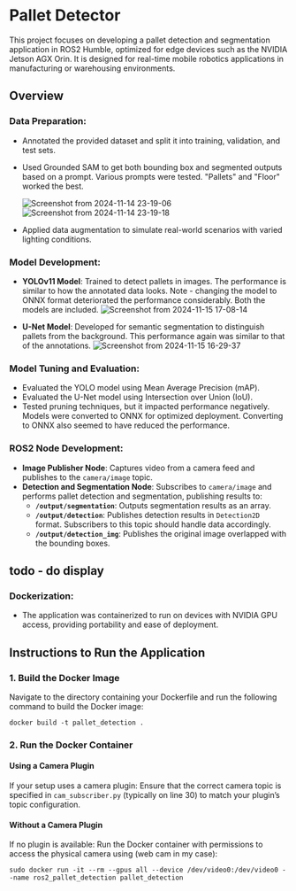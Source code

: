 # Pallet Detector

This project focuses on developing a pallet detection and segmentation application in ROS2 Humble, optimized for edge devices such as the NVIDIA Jetson AGX Orin. It is designed for real-time mobile robotics applications in manufacturing or warehousing environments.

## Overview

### Data Preparation:
- Annotated the provided dataset and split it into training, validation, and test sets.
- Used Grounded SAM to get both bounding box and segmented outputs based on a prompt. Various prompts were tested. "Pallets" and "Floor" worked the best. 

  ![Screenshot from 2024-11-14 23-19-06](https://github.com/user-attachments/assets/a45a873c-3c67-48c9-9bb7-cf081d4601d3)
  ![Screenshot from 2024-11-14 23-19-18](https://github.com/user-attachments/assets/e001e2d5-f3da-4beb-9f08-42d15d896e86)



- Applied data augmentation to simulate real-world scenarios with varied lighting conditions.


### Model Development:
- **YOLOv11 Model**: Trained to detect pallets in images. The performance is similar to how the annotated data looks. Note - changing the model to ONNX format deteriorated the performance considerably. Both the models are included. 
![Screenshot from 2024-11-15 17-08-14](https://github.com/user-attachments/assets/908f4b6d-ba0d-4ee7-aeec-2de910c4fde1)

- **U-Net Model**: Developed for semantic segmentation to distinguish pallets from the background. This performance again was similar to that of the annotations.
![Screenshot from 2024-11-15 16-29-37](https://github.com/user-attachments/assets/1e12bdea-5351-4dad-a606-1edd7722dc21)


### Model Tuning and Evaluation:
- Evaluated the YOLO model using Mean Average Precision (mAP).
- Evaluated the U-Net model using Intersection over Union (IoU).
- Tested pruning techniques, but it impacted performance negatively. Models were converted to ONNX for optimized deployment. Converting to ONNX also seemed to have reduced the performance. 

### ROS2 Node Development:
- **Image Publisher Node**: Captures video from a camera feed and publishes to the `camera/image` topic.
- **Detection and Segmentation Node**: Subscribes to `camera/image` and performs pallet detection and segmentation, publishing results to:
  - **`/output/segmentation`**: Outputs segmentation results as an array.
  - **`/output/detection`**: Publishes detection results in `Detection2D` format. Subscribers to this topic should handle data accordingly.
  - **`/output/detection_img`**: Publishes the original image overlapped with the bounding boxes.

## todo - do display

### Dockerization:
- The application was containerized to run on devices with NVIDIA GPU access, providing portability and ease of deployment.

## Instructions to Run the Application

### 1. Build the Docker Image
Navigate to the directory containing your Dockerfile and run the following command to build the Docker image:

```
docker build -t pallet_detection . 
```

### 2. Run the Docker Container

#### Using a Camera Plugin
If your setup uses a camera plugin: Ensure that the correct camera topic is specified in `cam_subscriber.py` (typically on line 30) to match your plugin’s topic configuration.

#### Without a Camera Plugin
If no plugin is available: Run the Docker container with permissions to access the physical camera using (web cam in my case): 

```
sudo docker run -it --rm --gpus all --device /dev/video0:/dev/video0 --name ros2_pallet_detection pallet_detection
```
